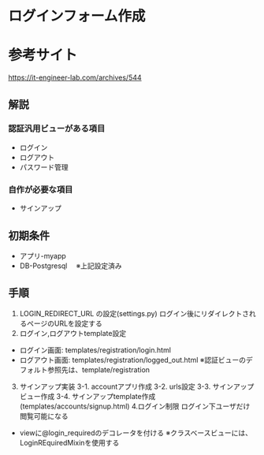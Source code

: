 # ログインフォーム作成
# 参考サイト
https://it-engineer-lab.com/archives/544

## 解説
### 認証汎用ビューがある項目</br>
- ログイン
- ログアウト
- パスワード管理

### 自作が必要な項目</br>
- サインアップ

## 初期条件
- アプリ-myapp　
- DB-Postgresql　
※上記設定済み

## 手順
1. LOGIN_REDIRECT_URL の設定(settings.py)
ログイン後にリダイレクトされるページのURLを設定する
2. ログイン,ログアウトtemplate設定
- ログイン画面: templates/registration/login.html
- ログアウト画面: templates/registration/logged_out.html
※認証ビューのデフォルト参照先は、template/registration
3. サインアップ実装
3-1. accountアプリ作成
3-2. urls設定
3-3. サインアップビュー作成
3-4. サインアップtemplate作成(templates/accounts/signup.html)
4.ログイン制限 ログイン下ユーザだけ閲覧可能になる
-  viewに@login_requiredのデコレータを付ける 
※クラスベースビューには、LoginREquiredMixinを使用する

